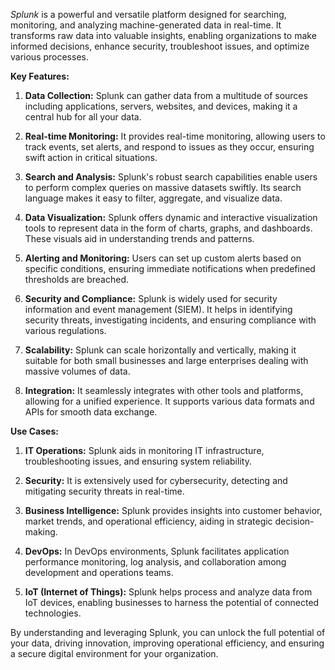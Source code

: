 *Splunk* is a powerful and versatile platform designed for searching, monitoring, and analyzing machine-generated data in real-time. It transforms raw data into valuable insights, enabling organizations to make informed decisions, enhance security, troubleshoot issues, and optimize various processes.

**Key Features:**

1. **Data Collection:** Splunk can gather data from a multitude of sources including applications, servers, websites, and devices, making it a central hub for all your data.

2. **Real-time Monitoring:** It provides real-time monitoring, allowing users to track events, set alerts, and respond to issues as they occur, ensuring swift action in critical situations.

3. **Search and Analysis:** Splunk's robust search capabilities enable users to perform complex queries on massive datasets swiftly. Its search language makes it easy to filter, aggregate, and visualize data.

4. **Data Visualization:** Splunk offers dynamic and interactive visualization tools to represent data in the form of charts, graphs, and dashboards. These visuals aid in understanding trends and patterns.

5. **Alerting and Monitoring:** Users can set up custom alerts based on specific conditions, ensuring immediate notifications when predefined thresholds are breached.

6. **Security and Compliance:** Splunk is widely used for security information and event management (SIEM). It helps in identifying security threats, investigating incidents, and ensuring compliance with various regulations.

7. **Scalability:** Splunk can scale horizontally and vertically, making it suitable for both small businesses and large enterprises dealing with massive volumes of data.

8. **Integration:** It seamlessly integrates with other tools and platforms, allowing for a unified experience. It supports various data formats and APIs for smooth data exchange.

**Use Cases:**

1. **IT Operations:** Splunk aids in monitoring IT infrastructure, troubleshooting issues, and ensuring system reliability.

2. **Security:** It is extensively used for cybersecurity, detecting and mitigating security threats in real-time.

3. **Business Intelligence:** Splunk provides insights into customer behavior, market trends, and operational efficiency, aiding in strategic decision-making.

4. **DevOps:** In DevOps environments, Splunk facilitates application performance monitoring, log analysis, and collaboration among development and operations teams.

5. **IoT (Internet of Things):** Splunk helps process and analyze data from IoT devices, enabling businesses to harness the potential of connected technologies.

By understanding and leveraging Splunk, you can unlock the full potential of your data, driving innovation, improving operational efficiency, and ensuring a secure digital environment for your organization.

